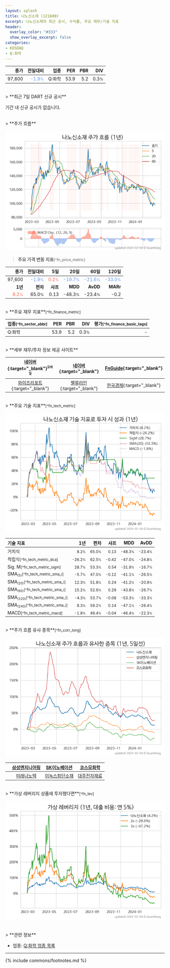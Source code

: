 ```yaml
---
layout: splash
title: 나노신소재 (121600)
excerpt: 나노신소재의 최근 공시, 수익률, 주요 재무/기술 지표
header:
  overlay_color: "#333"
  show_overlay_excerpt: false
categories:
- KOSDAQ
- Q:화학
---
```


| **종가** | **전일대비** | **업종** | **PER** | **PBR** | **DIV** |
| -------: | -----------: | -------: | ------: | ------: | ------: |
| 97,600 | <span style="color: cornflowerblue">-1.9<small>%</small></span> | Q:화학 | 53.9 | 5.2 | 0.3<small>%</small> |

<!-- more -->

<br>
> **최근 7일 DART 신규 공시**<a id="dart"></a>

기간 내 신규 공시가 없습니다.

<br>
> **주가 흐름**<a id="price"></a>

![121600](/stock/images/121600.png)

> **주요 가격 변동 지표**<small>[^fn_price_metric]</small>

| **종가** | **전일대비** | **5일** | **20일** | **60일** | **120일** |
| -------: | -----------: | ------: | -------: | -------: | --------: |
| 97,600 | <span style="color: cornflowerblue">-1.9<small>%</small></span> | <span style="color: tomato">0.2<small>%</small></span> | <span style="color: cornflowerblue">-19.7<small>%</small></span> | <span style="color: cornflowerblue">-21.6<small>%</small></span> | <span style="color: cornflowerblue">-33.0<small>%</small></span> |
| **1년** | **편차** | **샤프** | **MDD** | **AvDD** | **MARr** |
| <span style="color: tomato">8.2<small>%</small></span> | 65.0<small>%</small> | 0.13 | -48.3<small>%</small> | -23.4<small>%</small> | -0.2 |

<br>
> **주요 재무 지표**<small>[^fn_finance_metric]</small>

| **업종**<small>[^fn_sector_abbr]</small> | **PER** | **PBR** | **DIV** | **평가**<small>[^fn_finance_basic_tags]</small> |
| :--------------------------------------- | ------: | ------: | ------: | ----------------------------------------------: |
| Q:화학 | 53.9 | 5.2 | 0.3<small>%</small> | - |

<br>
> **세부 재무/투자 정보 제공 사이트**

| [네이버](https://m.stock.naver.com/domestic/stock/121600/finance/summary){:target="_blank"}<sup><small>모바일</small></sup> | [네이버](https://finance.naver.com/item/coinfo.naver?code=121600){:target="_blank"} | [FnGuide](https://comp.fnguide.com/SVO2/ASP/SVD_Invest.asp?gicode=A121600&MenuYn=Y){:target="_blank"} |
| :---: | :---: | :---: |
| [와이즈리포트](https://comp.wisereport.co.kr/company/c1040001.aspx?cmp_cd=121600){:target="_blank"} | [밸류라인](https://www.valueline.co.kr/finance/summary/121600){:target="_blank"} | [한국경제](https://markets.hankyung.com/stock/121600/financial-summary){:target="_blank"} |

<br>
> **주요 기술 지표**<small>[^fn_tech_metric]</small>


![121600](/stock/images/121600_tech.png)

| **기술 지표** | **1년** | **편차** | **샤프** | **MDD** | **AvDD** |
| :------------ | ------: | -----------: | -------: | ------: | -------: |
| 거치식 | <small>8.2<small>%</small></small> | <small>65.0<small>%</small></small> | <small>0.13</small> | <small>-48.3<small>%</small></small> | <small>-23.4<small>%</small></small> |
| 적립식<small>[^fn_tech_metric_dca]</small> | <small>-26.2<small>%</small></small> | <small>62.5<small>%</small></small> | <small>-0.42</small> | <small>-47.0<small>%</small></small> | <small>-24.8<small>%</small></small> |
| Sig. M<small>[^fn_tech_metric_sigm]</small> | <small>28.7<small>%</small></small> | <small>53.3<small>%</small></small> | <small>0.54</small> | <small>-31.9<small>%</small></small> | <small>-16.7<small>%</small></small> |
| SMA<small><sub>(5)</sub></small><small>[^fn_tech_metric_sma_i]</small> | <small>-5.7<small>%</small></small> | <small>47.0<small>%</small></small> | <small>-0.12</small> | <small>-41.1<small>%</small></small> | <small>-26.5<small>%</small></small> |
| SMA<small><sub>(20)</sub></small><small>[^fn_tech_metric_sma_i]</small> | <small>12.3<small>%</small></small> | <small>51.8<small>%</small></small> | <small>0.24</small> | <small>-41.2<small>%</small></small> | <small>-20.9<small>%</small></small> |
| SMA<small><sub>(60)</sub></small><small>[^fn_tech_metric_sma_i]</small> | <small>15.2<small>%</small></small> | <small>52.6<small>%</small></small> | <small>0.29</small> | <small>-43.8<small>%</small></small> | <small>-26.7<small>%</small></small> |
| SMA<small><sub>(120)</sub></small><small>[^fn_tech_metric_sma_i]</small> | <small>-4.3<small>%</small></small> | <small>53.7<small>%</small></small> | <small>-0.08</small> | <small>-53.3<small>%</small></small> | <small>-33.3<small>%</small></small> |
| SMA<small><sub>(240)</sub></small><small>[^fn_tech_metric_sma_i]</small> | <small>8.3<small>%</small></small> | <small>59.2<small>%</small></small> | <small>0.14</small> | <small>-47.1<small>%</small></small> | <small>-26.4<small>%</small></small> |
| MACD<small>[^fn_tech_metric_macd]</small> | <small>-1.8<small>%</small></small> | <small>49.4<small>%</small></small> | <small>-0.04</small> | <small>-46.4<small>%</small></small> | <small>-22.3<small>%</small></small> |

<br>
> **주가 흐름 유사 종목**<a id="corr"></a><small>[^fn_corr_long]</small>

![121600](/stock/images/121600_corr.png)

|       | [삼성엔지니어링](/028050/) | [SK이노베이션](/096770/) | [코스모화학](/005420/) |
| :---: | :------------------------------------: | :------------------------------------: | :------------------------------------: |
|       | [미래나노텍](/095500/) | [이녹스첨단소재](/272290/) | [대주전자재료](/078600/) |

<br>
> **가상 레버리지 상품에 투자했다면**<a id="2x"></a><small>[^fn_lev]</small>

![121600](/stock/images/121600_2x.png)

<br>
> **관련 정보**

- 업종: [Q:화학 업종 목록](/stats/sector/kosdaq_업종_화학_종목/)

---
{% include commons/footnotes.md %}